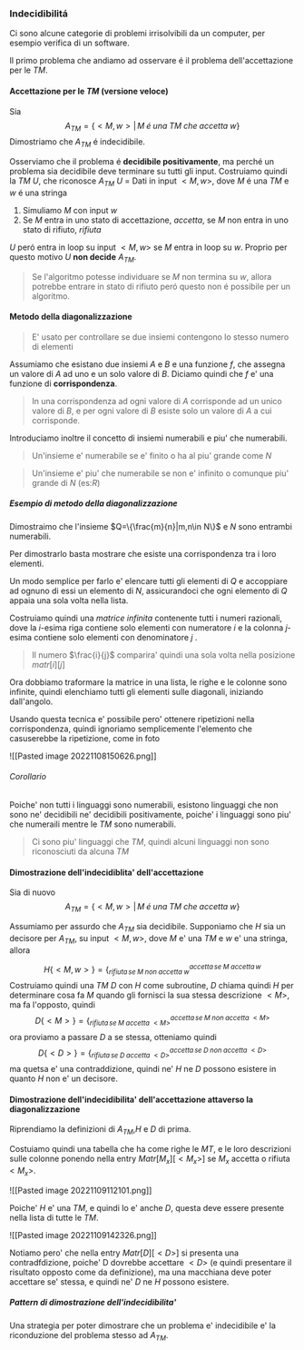 ### Indecidibilitá
Ci sono alcune categorie di problemi irrisolvibili da un computer, per esempio verifica di un software.

Il primo problema che andiamo ad osservare é il problema dell'accettazione per le *TM*.

#### Accettazione per le *TM* (versione veloce)
Sia 
$$A_{TM}=\{<M,w>|\,M\;é\;una\;TM\;che\;accetta\;w\}$$
Dimostriamo che $A_{TM}$ é indecidibile.

Osserviamo che il problema é **decidibile positivamente**, ma perché un problema sia decidibile deve terminare su tutti gli input. 
Costruiamo quindi la *TM* $U$, che riconosce $A_{TM}$
$U$ = Dati in input $<M,w>$, dove $M$ é una *TM* e $w$ é una stringa
1. Simuliamo $M$ con input $w$
2. Se $M$ entra in uno stato di accettazione, $accetta$, se $M$ non entra in uno stato di rifiuto, $rifiuta$

$U$ peró entra in loop su input $<M,w>$ se $M$ entra in loop su $w$.
Proprio per questo motivo $U$ **non decide** $A_{TM}$.

> Se l'algoritmo potesse individuare se $M$ non termina su $w$, allora potrebbe entrare in stato di rifiuto peró questo non é possibile per un algoritmo.

#### Metodo della diagonalizzazione
> E' usato per controllare se due insiemi contengono lo stesso numero di elementi

Assumiamo che esistano due insiemi $A$ e $B$ e una funzione $f$, che assegna un valore di $A$ ad uno e un solo valore di $B$. Diciamo quindi che $f$ e' una funzione di **corrispondenza**.

> In una corrispondenza ad ogni valore di $A$ corrisponde ad un unico valore di $B$, e per ogni valore di $B$ esiste solo un valore di $A$ a cui corrisponde.

Introduciamo inoltre il concetto di insiemi numerabili e piu' che numerabili.

> Un'insieme e' numerabile se e' finito o ha al piu' grande come $N$

> Un'insieme e' piu' che numerabile se non e' infinito o comunque piu' grande di $N$ (es:$R$)

##### Esempio di metodo della diagonalizzazione
Dimostraimo che l'insieme $Q=\{\frac{m}{n}|m,n\in N\}$ e $N$ sono entrambi numerabili.

Per dimostrarlo basta mostrare che esiste una corrispondenza tra i loro elementi.

Un modo semplice per farlo e' elencare tutti gli elementi di $Q$ e accoppiare ad ognuno di essi un elemento di $N$, assicurandoci che ogni elemento di $Q$ appaia una sola volta nella lista.

Costruiamo quindi una *matrice infinita* contenente tutti i numeri razionali, dove la $i$-esima riga contiene solo elementi con numeratore $i$ e la colonna $j$-esima contiene solo elementi con denominatore $j$ .

> Il numero $\frac{i}{j}$ comparira' quindi una sola volta nella posizione $matr[i][j]$

Ora dobbiamo traformare la matrice in una lista, le righe e le colonne sono infinite, quindi elenchiamo tutti gli elementi sulle diagonali, iniziando dall'angolo.

Usando questa tecnica e' possibile pero' ottenere ripetizioni nella corrispondenza, quindi ignoriamo semplicemente l'elemento che casuserebbe la ripetizione, come in foto

![[Pasted image 20221108150626.png]]
###### Corollario
Poiche' non tutti i linguaggi sono numerabili, esistono linguaggi che non sono ne' decidibili ne' decidibili positivamente, poiche' i linguaggi sono piu' che numeraili mentre le *TM* sono numerabili.

> Ci sono piu' linguaggi che *TM*, quindi alcuni linguaggi non sono riconosciuti da alcuna *TM*

#### Dimostrazione dell'indecidiblita' dell'accettazione
Sia di nuovo
$$A_{TM}=\{<M,w>|\,M\;é\;una\;TM\;che\;accetta\;w\}$$

Assumiamo per assurdo che $A_{TM}$ sia decidibile.
Supponiamo che $H$ sia un decisore per $A_{TM}$, su input $<M,w>$, dove $M$ e' una *TM* e $w$ e' una stringa, allora

$$H\{<M,w>\}=\Big\{^{accetta\,se \;M\;accetta\,w}_{rifiuta\,se\;M\;non\;accetta\;w}$$
Costruiamo quindi una *TM* $D$ con $H$ come subroutine, $D$ chiama quindi $H$ per determinare cosa fa $M$ quando gli fornisci la sua stessa descrizione $<M>$, ma fa l'opposto, quindi 
$$D\{<M>\}=\Big\{^{accetta\,se\;M\;non\;accetta\;<M>}_{rifiuta\,se\;M\;accetta\;<M>}$$
ora proviamo a passare $D$ a se stessa, otteniamo quindi
$$D\{<D>\}=\Big\{^{accetta\,se\;D\;non\;accetta\;<D>}_{rifiuta\,se\;D\;accetta\;<D>}$$
ma quetsa e' una contraddizione, quindi ne' $H$ ne $D$ possono esistere in quanto $H$ non e' un decisore.

#### Dimostrazione dell'indecidibilita' dell'accettazione attaverso la diagonalizzazione

Riprendiamo la definizioni di $A_{TM}$,$H$ e $D$ di prima.

Costuiamo quindi una tabella che ha come righe le *MT*, e le loro descrizioni sulle colonne ponendo nella entry $Matr[M_x][<M_x>]$ se $M_x$ accetta o rifiuta $<M_x>$.

![[Pasted image 20221109112101.png]]

Poiche' $H$ e' una *TM*, e quindi lo e' anche $D$, questa deve essere presente nella lista di tutte le *TM*. 

![[Pasted image 20221109142326.png]]

Notiamo pero' che nella entry $Matr[D][<D>]$ si presenta una contradfdizione, poiche' D dovrebbe accettare $<D>$ (e quindi presentare il risultato opposto come da definizione), ma una macchiana deve poter accettare se' stessa, e quindi ne' $D$ ne $H$ possono esistere.

##### Pattern di dimostrazione dell'indecidibilita'
Una strategia per poter dimostrare che un problema e' indecidibile e' la riconduzione del problema stesso ad $A_{TM}$.